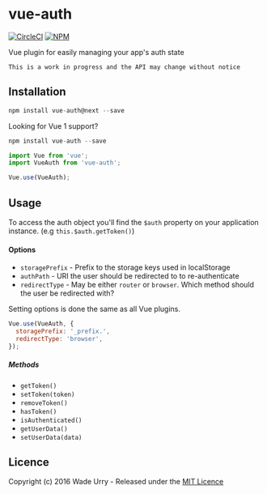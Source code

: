 # vue-auth

[![CircleCI](https://img.shields.io/circleci/project/iWader/vue-auth/master.svg)](https://circleci.com/gh/iWader/vue-auth) [![NPM](https://img.shields.io/npm/v/vue-auth.svg)](https://www.npmjs.com/package/vue-auth)

Vue plugin for easily managing your app's auth state

    This is a work in progress and the API may change without notice

## Installation

```javascript
npm install vue-auth@next --save
```

Looking for Vue 1 support?
```javascript
npm install vue-auth --save
```

```javascript
import Vue from 'vue';
import VueAuth from 'vue-auth';

Vue.use(VueAuth);
```

## Usage

To access the auth object you'll find the `$auth` property on your application instance. (e.g `this.$auth.getToken()`)

#### Options

 - `storagePrefix` - Prefix to the storage keys used in localStorage
 - `authPath` - URI the user should be redirected to to re-authenticate
 - `redirectType` - May be either `router` or `browser`. Which method should the user be redirected with?

Setting options is done the same as all Vue plugins.

```javascript
Vue.use(VueAuth, {
  storagePrefix: '_prefix.',
  redirectType: 'browser',
});
```

##### Methods

 - `getToken()`
 - `setToken(token)`
 - `removeToken()`
 - `hasToken()`
 - `isAuthenticated()`
 - `getUserData()`
 - `setUserData(data)`

## Licence

Copyright (c) 2016 Wade Urry - Released under the [MIT Licence](LICENCE.md)
